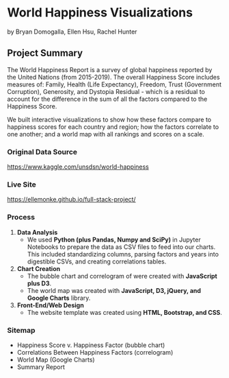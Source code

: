# World Happiness Visualizations
by Bryan Domogalla, Ellen Hsu, Rachel Hunter

## Project Summary
The World Happiness Report is a survey of global happiness reported by the United Nations (from 2015-2019). The overall Happiness Score includes measures of: Family, Health (Life Expectancy), Freedom, Trust (Government Corruption), Generosity, and Dystopia Residual - which is a residual to account for the difference in the sum of all the factors compared to the Happiness Score. 

We built interactive visualizations to show how these factors compare to happiness scores for each country and region; how the factors correlate to one another; and a world map with all rankings and scores on a scale.

### Original Data Source
https://www.kaggle.com/unsdsn/world-happiness

### Live Site
https://ellemonke.github.io/full-stack-project/

### Process
1. **Data Analysis**
    - We used **Python (plus Pandas, Numpy and SciPy)** in Jupyter Notebooks to prepare the data as CSV files to feed into our charts. This included standardizing columns, parsing factors and years into digestible CSVs, and creating correlations tables. 
2. **Chart Creation**
    - The bubble chart and correlogram of were created with **JavaScript plus D3**.
    - The world map was created with **JavaScript, D3, jQuery, and Google Charts** library.
3. **Front-End/Web Design**
    - The website template was created using **HTML, Bootstrap, and CSS**.
    
### Sitemap
- Happiness Score v. Happiness Factor (bubble chart)
- Correlations Between Happiness Factors (correlogram)
- World Map (Google Charts)
- Summary Report



